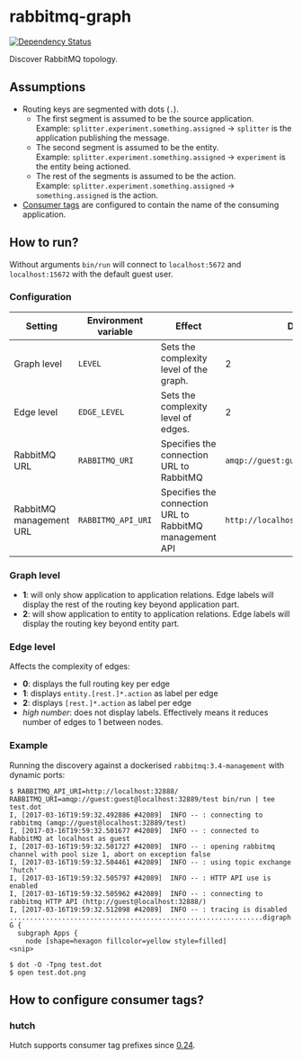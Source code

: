 # rabbitmq-graph

[![Dependency Status](https://gemnasium.com/badges/github.com/sldblog/rabbitmq-graph.svg)](https://gemnasium.com/github.com/sldblog/rabbitmq-graph)

Discover RabbitMQ topology.

## Assumptions

- Routing keys are segmented with dots (`.`).
    - The first segment is assumed to be the source application.  
      Example: `splitter.experiment.something.assigned` &rarr; `splitter` is the application publishing the message.
    - The second segment is assumed to be the entity.  
      Example: `splitter.experiment.something.assigned` &rarr; `experiment` is the entity being actioned.
    - The rest of the segments is assumed to be the action.  
      Example: `splitter.experiment.something.assigned` &rarr; `something.assigned` is the action.
- [Consumer tags][hutch-consumer-tag-pr] are configured to contain the name of the consuming application.

## How to run?

Without arguments `bin/run` will connect to `localhost:5672` and `localhost:15672` with the default guest user.

### Configuration

| Setting | Environment variable | Effect | Default |
| ------- | -------------------- | ------ | ------- |
| Graph level | `LEVEL` | Sets the complexity level of the graph. | 2 |
| Edge level | `EDGE_LEVEL` | Sets the complexity level of edges. | 2 |
| RabbitMQ URL | `RABBITMQ_URI` | Specifies the connection URL to RabbitMQ | `amqp://guest:guest@localhost:5672/` |
| RabbitMQ management URL | `RABBITMQ_API_URI` | Specifies the connection URL to RabbitMQ management API | `http://localhost:15672/` |

### Graph level

- **1**: will only show application to application relations. Edge labels will display the rest of the routing key beyond application part.
- **2**: will show application to entity to application relations. Edge labels will display the routing key beyond entity part.

### Edge level

Affects the complexity of edges:

- **0**: displays the full routing key per edge
- **1**: displays `entity.[rest.]*.action` as label per edge
- **2**: displays `[rest.]*.action` as label per edge
- _high number_: does not display labels. Effectively means it reduces number of edges to 1 between nodes.

### Example

Running the discovery against a dockerised `rabbitmq:3.4-management` with dynamic ports:

```
$ RABBITMQ_API_URI=http://localhost:32888/ RABBITMQ_URI=amqp://guest:guest@localhost:32889/test bin/run | tee test.dot
I, [2017-03-16T19:59:32.492886 #42089]  INFO -- : connecting to rabbitmq (amqp://guest@localhost:32889/test)
I, [2017-03-16T19:59:32.501677 #42089]  INFO -- : connected to RabbitMQ at localhost as guest
I, [2017-03-16T19:59:32.501727 #42089]  INFO -- : opening rabbitmq channel with pool size 1, abort on exception false
I, [2017-03-16T19:59:32.504461 #42089]  INFO -- : using topic exchange 'hutch'
I, [2017-03-16T19:59:32.505797 #42089]  INFO -- : HTTP API use is enabled
I, [2017-03-16T19:59:32.505962 #42089]  INFO -- : connecting to rabbitmq HTTP API (http://guest@localhost:32888/)
I, [2017-03-16T19:59:32.512098 #42089]  INFO -- : tracing is disabled
...............................................................digraph G {
  subgraph Apps {
    node [shape=hexagon fillcolor=yellow style=filled]
<snip>

$ dot -O -Tpng test.dot
$ open test.dot.png
```

## How to configure consumer tags?

### hutch

Hutch supports consumer tag prefixes since [0.24][hutch-0.24].

[hutch-consumer-tag-pr]: https://github.com/gocardless/hutch/pull/265
[hutch-0.24]: https://github.com/gocardless/hutch/blob/master/CHANGELOG.md#0240--february-1st-2017
